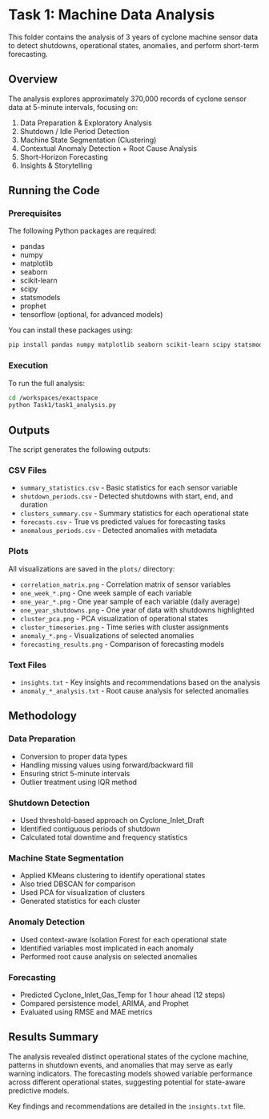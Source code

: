 # Task 1: Machine Data Analysis

This folder contains the analysis of 3 years of cyclone machine sensor data to detect shutdowns, operational states, anomalies, and perform short-term forecasting.

## Overview

The analysis explores approximately 370,000 records of cyclone sensor data at 5-minute intervals, focusing on:

1. Data Preparation & Exploratory Analysis
2. Shutdown / Idle Period Detection
3. Machine State Segmentation (Clustering)
4. Contextual Anomaly Detection + Root Cause Analysis
5. Short-Horizon Forecasting
6. Insights & Storytelling

## Running the Code

### Prerequisites

The following Python packages are required:
- pandas
- numpy
- matplotlib
- seaborn
- scikit-learn
- scipy
- statsmodels
- prophet
- tensorflow (optional, for advanced models)

You can install these packages using:

```bash
pip install pandas numpy matplotlib seaborn scikit-learn scipy statsmodels prophet
```

### Execution

To run the full analysis:

```bash
cd /workspaces/exactspace
python Task1/task1_analysis.py
```

## Outputs

The script generates the following outputs:

### CSV Files

- `summary_statistics.csv` - Basic statistics for each sensor variable
- `shutdown_periods.csv` - Detected shutdowns with start, end, and duration
- `clusters_summary.csv` - Summary statistics for each operational state
- `forecasts.csv` - True vs predicted values for forecasting tasks
- `anomalous_periods.csv` - Detected anomalies with metadata

### Plots

All visualizations are saved in the `plots/` directory:

- `correlation_matrix.png` - Correlation matrix of sensor variables
- `one_week_*.png` - One week sample of each variable
- `one_year_*.png` - One year sample of each variable (daily average)
- `one_year_shutdowns.png` - One year of data with shutdowns highlighted
- `cluster_pca.png` - PCA visualization of operational states
- `cluster_timeseries.png` - Time series with cluster assignments
- `anomaly_*.png` - Visualizations of selected anomalies
- `forecasting_results.png` - Comparison of forecasting models

### Text Files

- `insights.txt` - Key insights and recommendations based on the analysis
- `anomaly_*_analysis.txt` - Root cause analysis for selected anomalies

## Methodology

### Data Preparation

- Conversion to proper data types
- Handling missing values using forward/backward fill
- Ensuring strict 5-minute intervals
- Outlier treatment using IQR method

### Shutdown Detection

- Used threshold-based approach on Cyclone_Inlet_Draft
- Identified contiguous periods of shutdown
- Calculated total downtime and frequency statistics

### Machine State Segmentation

- Applied KMeans clustering to identify operational states
- Also tried DBSCAN for comparison
- Used PCA for visualization of clusters
- Generated statistics for each cluster

### Anomaly Detection

- Used context-aware Isolation Forest for each operational state
- Identified variables most implicated in each anomaly
- Performed root cause analysis on selected anomalies

### Forecasting

- Predicted Cyclone_Inlet_Gas_Temp for 1 hour ahead (12 steps)
- Compared persistence model, ARIMA, and Prophet
- Evaluated using RMSE and MAE metrics

## Results Summary

The analysis revealed distinct operational states of the cyclone machine, patterns in shutdown events, and anomalies that may serve as early warning indicators. The forecasting models showed variable performance across different operational states, suggesting potential for state-aware predictive models.

Key findings and recommendations are detailed in the `insights.txt` file.
